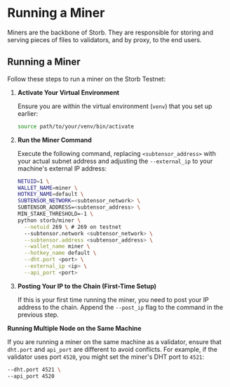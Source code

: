 # Running a Miner

Miners are the backbone of Storb. They are responsible for storing and serving pieces of files to validators, and by proxy, to the end users.

## Running a Miner

Follow these steps to run a miner on the Storb Testnet:

1. **Activate Your Virtual Environment**

   Ensure you are within the virtual environment (`venv`) that you set up earlier:

   ```sh
   source path/to/your/venv/bin/activate
   ```

2. **Run the Miner Command**

   Execute the following command, replacing `<subtensor_address>` with your actual subnet address and adjusting the `--external_ip` to your machine's external IP address:

   ```sh
   NETUID=1 \
   WALLET_NAME=miner \
   HOTKEY_NAME=default \
   SUBTENSOR_NETWORK=<subtensor_network> \
   SUBTENSOR_ADDRESS=<subtensor_address> \
   MIN_STAKE_THRESHOLD=-1 \
   python storb/miner \
     --netuid 269 \ # 269 on testnet
     --subtensor.network <subtensor_network> \
     --subtensor.address <subtensor_address> \
     --wallet_name miner \
     --hotkey_name default \
     --dht.port <port> \
     --external_ip <ip> \
     --api_port <port>
   ```

3. **Posting Your IP to the Chain (First-Time Setup)**

   If this is your first time running the miner, you need to post your IP address to the chain. Append the `--post_ip` flag to the command in the previous step.

**Running Multiple Node on the Same Machine**

   If you are running a miner on the same machine as a validator, ensure that `dht.port` and `api_port` are different to avoid conflicts. For example, if the validator uses port `4520`, you might set the miner's DHT port to `4521`:

   ```sh
   --dht.port 4521 \
   --api_port 4520
   ```
